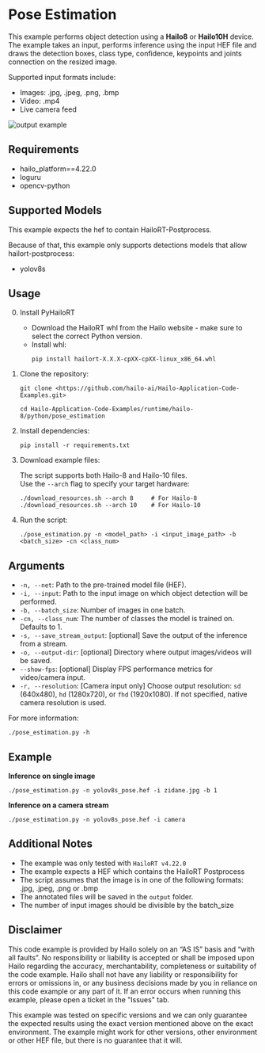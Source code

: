 Pose Estimation
================


This example performs object detection using a **Hailo8** or **Hailo10H** device.  
The example takes an input, performs inference using the input HEF file and draws the detection boxes, class type, confidence, keypoints and joints connection on the resized image.  

Supported input formats include:
- Images: .jpg, .jpeg, .png, .bmp
- Video: .mp4
- Live camera feed


![output example](./output.gif)

Requirements
------------

- hailo_platform==4.22.0
- loguru
- opencv-python

Supported Models
----------------

This example expects the hef to contain HailoRT-Postprocess. 

Because of that, this example only supports detections models that allow hailort-postprocess:
- yolov8s



Usage
-----

0. Install PyHailoRT
    - Download the HailoRT whl from the Hailo website - make sure to select the correct Python version. 
    - Install whl:
        ```shell script
        pip install hailort-X.X.X-cpXX-cpXX-linux_x86_64.whl
        ```

1. Clone the repository:
    ```shell script
    git clone <https://github.com/hailo-ai/Hailo-Application-Code-Examples.git>
        
    cd Hailo-Application-Code-Examples/runtime/hailo-8/python/pose_estimation
    ```

2. Install dependencies:
    ```shell script
    pip install -r requirements.txt
    ```

3. Download example files:

   The script supports both Hailo-8 and Hailo-10 files.  
   Use the `--arch` flag to specify your target hardware:
   ```shell
   ./download_resources.sh --arch 8     # For Hailo-8
   ./download_resources.sh --arch 10    # For Hailo-10
    ```

4. Run the script:
    ```shell script
    ./pose_estimation.py -n <model_path> -i <input_image_path> -b <batch_size> -cn <class_num>
    ```

Arguments
---------

- `-n, --net`: Path to the pre-trained model file (HEF).
- `-i, --input`: Path to the input image on which object detection will be performed.
- `-b, --batch_size`: Number of images in one batch.
- `-cn, --class_num`: The number of classes the model is trained on. Defaults to 1.
- `-s, --save_stream_output`: [optional] Save the output of the inference from a stream.
- `-o, --output-dir`: [optional] Directory where output images/videos will be saved.
- `--show-fps`: [optional] Display FPS performance metrics for video/camera input.
- `-r, --resolution`: [Camera input only] Choose output resolution: `sd` (640x480), `hd` (1280x720), or `fhd` (1920x1080). If not specified, native camera resolution is used.

For more information:
```shell script
./pose_estimation.py -h
```
Example 
-------
**Inference on single image**
```shell script
./pose_estimation.py -n yolov8s_pose.hef -i zidane.jpg -b 1
```

**Inference on a camera stream**
```shell script
./pose_estimation.py -n yolov8s_pose.hef -i camera
```

Additional Notes
----------------

- The example was only tested with ``HailoRT v4.22.0``
- The example expects a HEF which contains the HailoRT Postprocess
- The script assumes that the image is in one of the following formats: .jpg, .jpeg, .png or .bmp
- The annotated files will be saved in the `output` folder. 
- The number of input images should be divisible by the batch_size  

Disclaimer
----------
This code example is provided by Hailo solely on an “AS IS” basis and “with all faults”. No responsibility or liability is accepted or shall be imposed upon Hailo regarding the accuracy, merchantability, completeness or suitability of the code example. Hailo shall not have any liability or responsibility for errors or omissions in, or any business decisions made by you in reliance on this code example or any part of it. If an error occurs when running this example, please open a ticket in the "Issues" tab.

This example was tested on specific versions and we can only guarantee the expected results using the exact version mentioned above on the exact environment. The example might work for other versions, other environment or other HEF file, but there is no guarantee that it will.